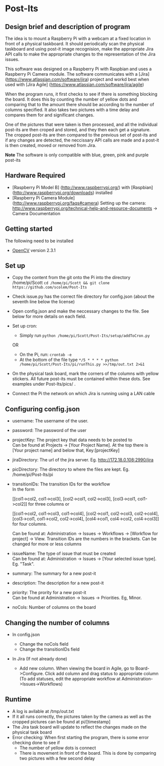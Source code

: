 Post-Its
========
Design brief and description of program 
---
The idea is to mount a Raspberry Pi with a webcam at a fixed location in front of a physical taskboard. It should periodically scan the physical taskboard and using post-it image recognision, make the appropriate Jira API calls to make the appropriate changes to the representation of the Jira issues.

This software was designed on a Raspberry Pi with Raspbian and uses a Raspberry Pi Camera module. The software communicates with a [Jira] (https://www.atlassian.com/software/jira) project and workd best when used with [Jira Agile] (https://www.atlassian.com/software/jira/agile)

When the program runs, it first checks to see if there is something blocking the board. It does this by counting the number of yellow dots and comparing that to the amount there should be according to the number of columns specified. It also takes two pictures with a time delay and compares them for and significant changes. 

One of the pictures that were taken is then processed, and all the individual post-its are then croped and stored, and they then each get a signature. The cropped post-its are then compared to the previous set of post-its and if any changes are detected, the neccissary API calls are made and a post-it is then created, moved or removed from Jira.

**Note** The software is only compatible with blue, green, pink and purple post-its

Hardware Required
---
- [Raspberry Pi Model B] (http://www.raspberrypi.org/) with [Raspbian] (http://www.raspberrypi.org/downloads) installed
- [Raspberry Pi Camera Module] (http://www.raspberrypi.org/faqs#camera) Setting up the camera: http://www.raspberrypi.org/technical-help-and-resource-documents -> Camera Documentation

Getting started
---
The following need to be installed

- [OpenCV](http://opencv.org/) version 2.3.1

Set up
--
- Copy the content from the git onto the Pi into the directory /home/pi/Scott `cd /home/pi/Scott && git clone https://github.com/scolem/Post-Its`
- Check issue.py has the correct file directory for config.json (about the seventh line below the license)
- Open config.json and make the neccessary changes to the file. See below for more details on each field.
- Set up cron:
  - Simply run `python /home/pi/Scott/Post-Its/setup/addToCron.py`
 
  OR
  
  - On the Pi, run: `crontab -e`  
  - At the bottom of the file type `*/5 * * * * python /home/pi/Scott/Post-Its/pi/runThis.py >>/tmp/out.txt 2>&1` 
- On the physical task board, mark the corners of the columns with yellow stickers. All future post-its must be contained within these dots. See examples under Post-Its/pics/ . 
- Connect the Pi the network on which Jira is running using a LAN cable


Configuring config.json
---

- username:  The username of the user.

- password:  The password of the user

- projectKey:  The project key that data needs to be posted to  
  Can be found at Projects -> [Your Project Name]. At the top there is [Your project name] and below that, Key:[projectKey]
  
- jiraDirectory: The url of the jira server. Eg. http://172.18.0.108:2990/jira

- picDirectory:  The directory to where the files are kept. Eg. /home/pi/Post-Its/pi

- transitionIDs: The transition IDs for the workflow  
  In the form 
  
  [[col1->col2, col1->col3], [col2->col1, col2->col3], [col3->col1, col1->col2]] for three columns or 
  
  [[col1->col2, col1->col3, col1->col4], [col2->col1, col2->col3, col2->col4], [col3->col1, col1->col2, col2->col4], [col4->col1, col4->col2, col4->col3]] for four columns. 

  Can be found at: Administration -> Issues -> Workflows -> [Workflow for project] -> View. Transition IDs are the numbers in the brackets. Can be changed for more or less columns

- issueName: The type of issue that must be created  
  Can be found at: Administration -> Issues -> [Your selected issue type]. Eg. "Task".

- summary: The summary for a new post-it

- description: The description for a new post-it

- priority:  The prority for a new post-it  
  Can be found at Administration -> Issues -> Priorities. Eg, Minor.

- noCols:  Number of columns on the board

Changing the number of columns
--
- In config.json
  - Change the noCols field
  - Change the transitionIDs field

- In Jira (If not already done)
  - Add new column. When viewing the board in Agile, go to Board->Configure. Click add column and drag status to appropriate column (To add statuses, edit the appropriate workflow at Administration->Issues->Workflows)


Runtime
---
- A log is avilable at /tmp/out.txt
- If it all runs correctly, the pictures taken by the camera as well as the cropped pictures can be found at pi/[timestamp]
- The Jira task board will update to reflect the changes made on the physical task board
- Error checking:
  When first starting the program, there is some error checking done to see if
  - The number of yellow dots is connect
  - There is movement in front of the board. This is done by comparing two pictures with a few second delay
